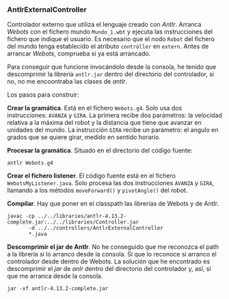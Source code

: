 ### AntlrExternalController

Controlador externo que utiliza el lenguaje creado con *Antlr*. Arranca *Webots* con el fichero mundo `Mundo_1.wbt` y ejecuta las instrucciones del fichero que indique el usuario. Es necesario que el nodo `Robot` del fichero del mundo tenga establecido el atributo `controller` en `extern`. Antes de arrancar *Webots*, comprueba si ya está arrancado.

Para conseguir que funcione invocándolo desde la consola, he tenido que descomprimir la librería `antlr.jar` dentro del directorio del controlador, si no, no me encoontraba las clases de *antlr*.

Los pasos para construir:

**Crear la gramática**. Está en el fichero `Webots.g4`. Solo usa dos instrucciones: `AVANZA` y `GIRA`. La primera recibe dos parámetros: la velocidad relativa a la máxima del robot y la distancia que tiene que avanzar en unidades del mundo. La instrucción `GIRA` recibe un parámetro: el angulo en grados que se quiere girar, medido en sentido horario.

**Procesar la gramática**. Situado en el directorio del código fuente:
```shell
antlr Webots.g4
```

**Crear el fichero listener**. El código fuente está en el fichero `WebotsMyListener.java`. Solo procesa las dos instrucciones `AVANZA` y `GIRA`, llamando a los métodos `moveForward()` y `pivotAngle()` del robot.

**Compilar**. Hay que poner en el classpath las librerías de Webots y de Antlr.
```shell
javac -cp ../../libraries/antlr-4.13.2-complete.jar:../../libraries/Controller.jar 
       -d ../../controllers/AntlrExternalController 
       *.java
```
**Descomprimir el jar de Antlr**. No he conseguido que me reconozca el path a la librería si lo arranco desde la consola. Sí que lo reconoce si arranco el controlador desde dentro de Webots. La solución que he encontrado es descomprimir el *jar* de *anlr* dentro del directorio del controlador y, así, sí que me arranca desde la consola.
```shell
jar -xf antlr-4.13.2-complete.jar
```


